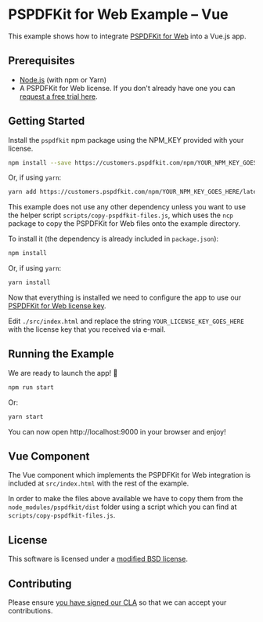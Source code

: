 # PSPDFKit for Web Example – Vue

This example shows how to integrate [PSPDFKit for Web](https://pspdfkit.com/web/) into a Vue.js app.

## Prerequisites

- [Node.js](http://nodejs.org/) (with npm or Yarn)
- A PSPDFKit for Web license. If you don't already have one
  you can [request a free trial here](https://pspdfkit.com/try/).

## Getting Started

Install the `pspdfkit` npm package using the NPM_KEY provided with your license.

```bash
npm install --save https://customers.pspdfkit.com/npm/YOUR_NPM_KEY_GOES_HERE/latest.tar.gz
```

Or, if using `yarn`:

```bash
yarn add https://customers.pspdfkit.com/npm/YOUR_NPM_KEY_GOES_HERE/latest.tar.gz
```

This example does not use any other dependency unless you want to use the helper script `scripts/copy-pspdfkit-files.js`, which uses the `ncp` package to copy the PSPDFKit for Web files onto the example directory.

To install it (the dependency is already included in `package.json`):

```bash
npm install
```

Or, if using `yarn`:

```bash
yarn install
```

Now that everything is installed we need to configure the app to use our [PSPDFKit for Web license key](https://pspdfkit.com/guides/web/current/standalone/integration).

Edit `./src/index.html` and replace the string `YOUR_LICENSE_KEY_GOES_HERE` with the license key that you received via e-mail.

## Running the Example

We are ready to launch the app! 🎉

```bash
npm run start
```

Or:

```bash
yarn start
```

You can now open http://localhost:9000 in your browser and enjoy!

## Vue Component

The Vue component which implements the PSPDFKit for Web integration is included at `src/index.html` with the rest of the example.

In order to make the files above available we have to copy them from the `node_modules/pspdfkit/dist` folder using a script which you can find at `scripts/copy-pspdfkit-files.js`.

## License

This software is licensed under a [modified BSD license](LICENSE).

## Contributing

Please ensure
[you have signed our CLA](https://pspdfkit.com/guides/web/current/miscellaneous/contributing/) so that we can
accept your contributions.
